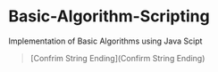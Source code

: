 # Basic-Algorithm-Scripting
Implementation of Basic Algorithms using Java Scipt
> [Confrim String Ending](Confirm String Ending)
